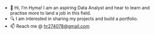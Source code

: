 - 👋 Hi, I’m Hyma! I am an aspiring Data Analyst and hear to learn and practise more to land a job in this field.
- 🔍 I am interested in sharing my projects and build a portfolio.
- 📫 Reach me @ hr274078@gmail.com

<!---
redhym/redhym is a ✨ special ✨ repository because its `README.md` (this file) appears on your GitHub profile.
You can click the Preview link to take a look at your changes.
--->

